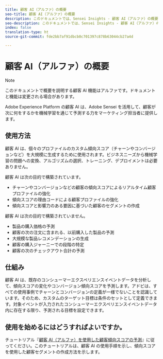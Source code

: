 ```yaml
---
title: 顧客 AI（アルファ）の概要
seo-title: 顧客 AI（アルファ）の概要
description: このドキュメントでは、Sensei Insights - 顧客 AI（アルファ）の概要を説明します。
seo-description: このドキュメントでは、Sensei Insights - 顧客 AI（アルファ）の概要を説明します。
index: false
translation-type: ht
source-git-commit: fde2bb7af91dbcb0c701397c878b63044cb27a4d

---
```



# 顧客 AI（アルファ）の概要

>[!NOTE]
>このドキュメントで概要を説明する顧客 AI 機能はアルファです。ドキュメントと機能は変更される場合があります。

Adobe Experience Platform の顧客 AI は、Adobe Sensei を活用して、顧客が次に何をするかを機械学習を通じて予測する力をマーケティング担当者に提供します。

## 使用方法

顧客 AI は、個々のプロファイルのカスタム傾向スコア（チャーンやコンバージョンなど）を大規模に生成するために使用されます。ビジネスニーズから機械学習の問題への変換、アルゴリズムの選択、トレーニング、デプロイメントは必要ありません。

顧客 AI は次の目的で構築されています。

- チャーンやコンバージョンなどの顧客の傾向スコアによるリアルタイム顧客プロファイルの強化
- 傾向スコアの理由コードによる顧客プロファイルの強化
- 傾向スコアと影響力のある要因に基づいた顧客のセグメントの作成

顧客 AI は次の目的で構築されていません。

- 製品の購入価格の予測
- 顧客の次の注文に含まれる、以前購入した製品の予測
- 大規模な製品レコメンデーションの生成
- 顧客の購入ジャーニーでの段階の特定
- 顧客の次のチェックアウト合計の予測

## 仕組み

顧客 AI は、既存のコンシューマーエクスペリエンスイベントデータを分析して、傾向スコアの変化やコンバージョン傾向スコアを予測します。アドビは、すべての使用事例でチャーンとコンバージョンの定義が一様でないことを認識しています。そのため、カスタムのターゲット目標は条件のセットとして定義できます。対象イベントが入力されたコンシューマーエクスペリエンスイベントデータ内に存在する限り、予測される目標を設定できます。

## 使用を始めるにはどうすればよいですか。

チュートリアル『[顧客 AI（アルファ）を使用した顧客傾向スコアの予測](./customer-ai-tutorial.md)』に従ってください。このチュートリアルは、顧客 AI の使用手順を示し、傾向スコアを使用した顧客セグメントの作成方法を示します。